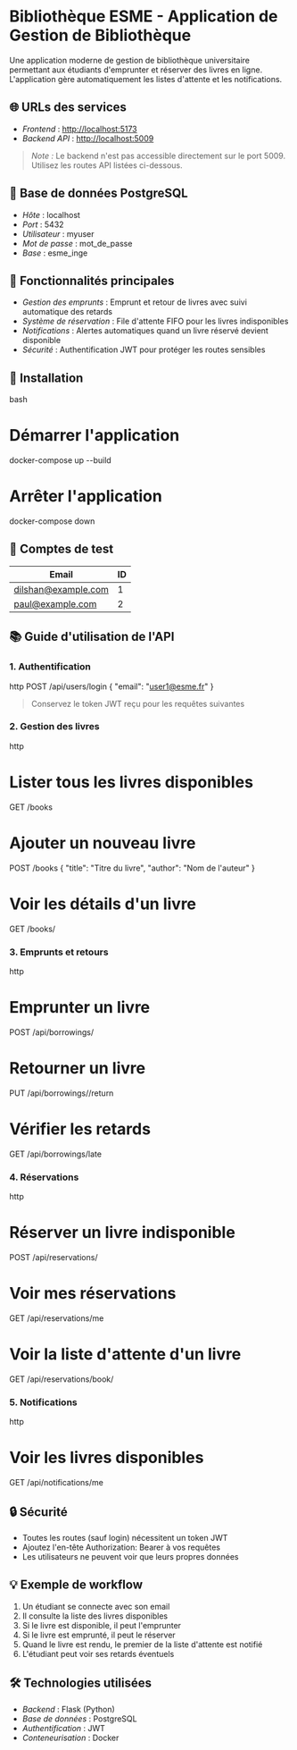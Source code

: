 # Bibliothèque ESME - Application de Gestion de Bibliothèque

Une application moderne de gestion de bibliothèque universitaire permettant aux étudiants d'emprunter et réserver des livres en ligne. L'application gère automatiquement les listes d'attente et les notifications.

## 🌐 URLs des services

- *Frontend* : [http://localhost:5173](http://localhost:5173)
- *Backend API* : [http://localhost:5009](http://localhost:5009)

> *Note :* Le backend n'est pas accessible directement sur le port 5009. Utilisez les routes API listées ci-dessous.

## 💾 Base de données PostgreSQL

- *Hôte* : localhost
- *Port* : 5432
- *Utilisateur* : myuser
- *Mot de passe* : mot_de_passe
- *Base* : esme_inge

## 🌟 Fonctionnalités principales

- *Gestion des emprunts* : Emprunt et retour de livres avec suivi automatique des retards
- *Système de réservation* : File d'attente FIFO pour les livres indisponibles
- *Notifications* : Alertes automatiques quand un livre réservé devient disponible
- *Sécurité* : Authentification JWT pour protéger les routes sensibles

## 🚀 Installation

bash
# Démarrer l'application
docker-compose up --build

# Arrêter l'application
docker-compose down


## 👥 Comptes de test

| Email | ID |
|-------|----|
| dilshan@example.com | 1 |
| paul@example.com | 2 |

## 📚 Guide d'utilisation de l'API

### 1. Authentification
http
POST /api/users/login
{
  "email": "user1@esme.fr"
}

> Conservez le token JWT reçu pour les requêtes suivantes

### 2. Gestion des livres
http
# Lister tous les livres disponibles
GET /books

# Ajouter un nouveau livre
POST /books
{
  "title": "Titre du livre",
  "author": "Nom de l'auteur"
}

# Voir les détails d'un livre
GET /books/<id>


### 3. Emprunts et retours
http
# Emprunter un livre
POST /api/borrowings/<id>

# Retourner un livre
PUT /api/borrowings/<id>/return

# Vérifier les retards
GET /api/borrowings/late


### 4. Réservations
http
# Réserver un livre indisponible
POST /api/reservations/<id>

# Voir mes réservations
GET /api/reservations/me

# Voir la liste d'attente d'un livre
GET /api/reservations/book/<id>


### 5. Notifications
http
# Voir les livres disponibles
GET /api/notifications/me


## 🔒 Sécurité

- Toutes les routes (sauf login) nécessitent un token JWT
- Ajoutez l'en-tête Authorization: Bearer <token> à vos requêtes
- Les utilisateurs ne peuvent voir que leurs propres données

## 💡 Exemple de workflow

1. Un étudiant se connecte avec son email
2. Il consulte la liste des livres disponibles
3. Si le livre est disponible, il peut l'emprunter
4. Si le livre est emprunté, il peut le réserver
5. Quand le livre est rendu, le premier de la liste d'attente est notifié
6. L'étudiant peut voir ses retards éventuels

## 🛠 Technologies utilisées

- *Backend* : Flask (Python)
- *Base de données* : PostgreSQL
- *Authentification* : JWT
- *Conteneurisation* : Docker
